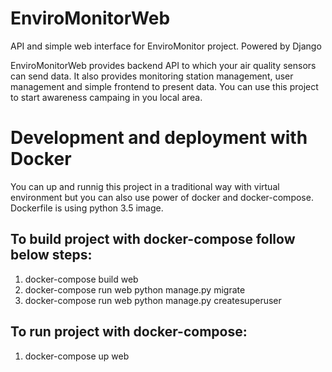 # EnviroMonitorWeb

API and simple web interface for EnviroMonitor project. Powered by Django

EnviroMonitorWeb provides backend API to which your air quality sensors can send data. It also provides monitoring station management, user management and simple frontend to present data. You can use this project to start awareness campaing in you local area.

# Development and deployment with Docker
You can up and runnig this project in a traditional way with virtual environment but you can also use power of docker and docker-compose.
Dockerfile is using python 3.5 image.

## To build project with docker-compose follow below steps:
1. docker-compose build web
2. docker-compose run web python manage.py migrate
3. docker-compose run web python manage.py createsuperuser

## To run project with docker-compose:
1. docker-compose up web